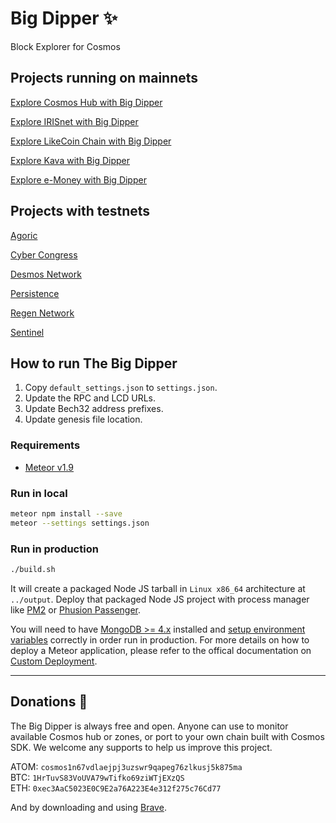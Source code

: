 # Big Dipper :sparkles:

Block Explorer for Cosmos

## Projects running on mainnets

[Explore Cosmos Hub with Big Dipper](https://cosmos.bigdipper.live)

[Explore IRISnet with Big Dipper](https://iris.bigdipper.live)

[Explore LikeCoin Chain with Big Dipper](http://likecoin.bigdipper.live/)

[Explore Kava with Big Dipper](https://kava.bigdipper.live/)

[Explore e-Money with Big Dipper](https://e-money.network/)


## Projects with testnets

[Agoric](https://explorer.testnet.agoric.com/)

[Cyber Congress](https://cyberd.ai/)

[Desmos Network](https://morpheus.desmos.network/)

[Persistence](https://explorer.persistence.one/)

[Regen Network](https://explorer.regen.vitwit.com/)

[Sentinel](https://explorer.sentinel.co/)

## How to run The Big Dipper

1. Copy `default_settings.json` to `settings.json`.
2. Update the RPC and LCD URLs.
3. Update Bech32 address prefixes.
4. Update genesis file location.

### Requirements

* [Meteor v1.9](https://www.meteor.com/install)

### Run in local

```sh
meteor npm install --save
meteor --settings settings.json
```

### Run in production

```sh
./build.sh
```

It will create a packaged Node JS tarball in `Linux x86_64` architecture at `../output`. Deploy that packaged Node JS project with process manager like [PM2](https://github.com/Unitech/pm2) or [Phusion Passenger](https://www.phusionpassenger.com/library/walkthroughs/basics/nodejs/fundamental_concepts.html). 

You will need to have [MongoDB >= 4.x](https://docs.mongodb.com/manual/administration/install-on-linux/) installed and [setup environment variables](https://guide.meteor.com/deployment.html#environment) correctly in order run in production. For more details on how to deploy a Meteor application, please refer to the offical documentation on [Custom Deployment](https://guide.meteor.com/deployment.html#custom-deployment).

---
## Donations :pray:

The Big Dipper is always free and open. Anyone can use to monitor available Cosmos hub or zones, or port to your own chain built with Cosmos SDK. We welcome any supports to help us improve this project.

ATOM: `cosmos1n67vdlaejpj3uzswr9qapeg76zlkusj5k875ma`\
BTC: `1HrTuvS83VoUVA79wTifko69ziWTjEXzQS`\
ETH: `0xec3AaC5023E0C9E2a76A223E4e312f275c76Cd77`

And by downloading and using [Brave](https://brave.com/big517).
